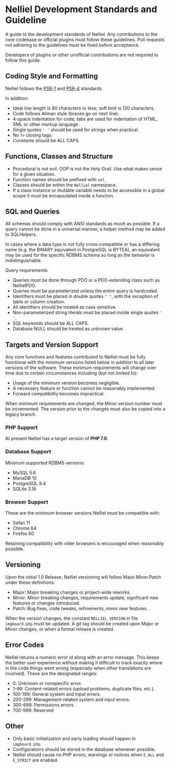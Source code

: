 # Nelliel Development Standards and Guideline

A guide to the development standards of Nelliel. Any contributions to the core codebase or official plugins must follow these guidelines. Pull requests not adhering to the guidelines must be fixed before acceptance.
 
Developers of plugins or other unofficial contributions are not required to follow this guide.

## Coding Style and Formatting
Nelliel follows the [PSR-1](http://www.php-fig.org/psr/psr-1/) and [PSR-4](http://www.php-fig.org/psr/psr-4/) standards.

In addition:
 - Ideal line length is 80 characters or less; soft limit is 120 characters.
 - Code follows Allman style (braces go on next line).
 - 4-space indentation for code; tabs are used for indentation of HTML, XML or other markup language.
 - Single quotes `' '` should be used for strings when practical.
 - No `?>` closing tags.
 - Constants should be ALL CAPS.

## Functions, Classes and Structure
 - Procedural is not evil. OOP is not the Holy Grail. Use what makes sense for a given situation.
 - Function names should be prefixed with `nel_`
 - Classes should be within the `Nelliel` namespace.
 - If a class instance or mutable variable needs to be accessible in a global scope it must be encapsulated inside a function.
 
## SQL and Queries
All schemas should comply with ANSI standards as much as possible. If a query cannot be done in a universal manner, a helper method may be added to SQLHelpers.

In cases where a data type is not fully cross-compatible or has a differing name (e.g. the BINARY equivalent in PostgreSQL is BYTEA), an equivalent may be used for the specific RDBMS schema so long as the behavior is indistinguishable.

Query requirements:
 - Queries must be done through PDO or a PDO-extending class such as NellielPDO.
 - Queries must be parameterized unless the entire query is hardcoded.
 - Identifiers must be placed in double quotes `" "`, with the exception of table or column creation.
 - All identifiers should be treated as case sensitive.
 - Non-parameterized string literals must be placed inside single quotes `' '`.
 - SQL keywords should be ALL CAPS.
 - Database NULL should be treated as unknown value.
 
## Targets and Version Support
Any core functions and features contributed to Nelliel must be fully functional with the minimum versions listed below in addition to all later versions of the software. These minimum requirements will change over time due to certain circumstances including (but not limited to):
 - Usage of the minimum version becomes negligible.
 - A necessary feature or function cannot be reasonably implemented.
 - Forward compatibility becomes impractical.

When minimum requirements are changed, the Minor version number must be incremented. The version prior to the changes must also be copied into a legacy branch.

### PHP Support
At present Nelliel has a target version of **PHP 7.0**.

### Database Support
Minimum supported RDBMS versions:
 - MySQL 5.6
 - MariaDB 10
 - PostgreSQL 9.4
 - SQLite 3.16

### Browser Support
These are the minimum browser versions Nelliel must be compatible with:
 - Safari 11
 - Chrome 64
 - Firefox 60
 
 Retaining compatibility with older browsers is encouraged when reasonably possible.

## Versioning
Upon the initial 1.0 Release, Nelliel versioning will follow Major.Minor.Patch under these definitions:
 - Major: Major breaking changes or project-wide reworks.
 - Minor: Minor breaking changes, requirements update, significant new features or changes introduced.
 - Patch: Bug fixes, code tweaks, refinements, minor new features.

When the version changes, the constant `NELLIEL_VERSION` in file `imgboard.php` must be updated. A git tag should be created upon Major or Minor changes, or when a formal release is created.

## Error Codes
Nelliel returns a numeric error id along with an error message. This keeps the better user experience without making it difficult to track exactly where in the code things went wrong (especially when other translations are involved). These are the designated ranges:
 - 0: Unknown or nonspecific error.
 - 1-99: Content-related errors (upload problems, duplicate files, etc.).
 - 100-199: General system and input errors.
 - 200-299: Management-related system and input errors.
 - 300-699: Permissions errors.
 - 700-999: Reserved


## Other
 - Only basic initialization and early loading should happen in `imgboard.php`.
 - Configurations should be stored in the database whenever possible.
 - Nelliel should cause no PHP errors, warnings or notices when `E_ALL` and `E_STRICT` are enabled.